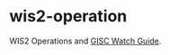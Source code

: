 # wis2-operation

WIS2 Operations and [GISC Watch Guide](https://wmo-im.github.io/wis2-operation/gisc-watch-guide/wis2-gisc-watch-guide.html).
